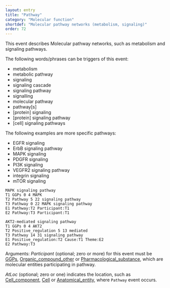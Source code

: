 ```yaml
---
layout: entry
title: "Pathway"
category: "Molecular function"
shortdef: "Molecular pathway networks (metabolism, signaling)"
order: 72
---
```


<!---
This event is based on the <a href="http://www.nactem.ac.uk/meta-knowledge/">GENIA-Meta-knowledge corpus</a> at <a href="http://www.nactem.ac.uk/">NaCTeM</a>.
--->

This event describes Molecular pathway networks, such as metabolism and signaling pathways.

The following words/phrases can be triggers of this event:

- metabolism
- metabolic pathway
- signaling  
- signaling cascade 
- signaling pathway 
- signalling  
- molecular pathway 
- pathway[s]  
- [protein] signaling
- [protein] signaling pathway
- [cell] signaling pathways

The following examples are more specific pathways:
- EGFR signaling
- ErbB signaling pathway
- MAPK signaling
- PDGFR signaling
- PI3K signaling 
- VEGFR2 signaling pathway
- integrin signaling
- mTOR signaling

~~~ ann
MAPK signaling pathway
T1 GGPs 0 4 MAPK
T2 Pathway 5 22 signaling pathway
T3 Pathway 0 22 MAPK signaling pathway
E1 Pathway:T2 Participant:T1
E2 Pathway:T3 Participant:T1
~~~
~~~ ann
AKT2-mediated signaling pathway
T1 GGPs 0 4 AKT2
T2 Positive_regulation 5 13 mediated
T3 Pathway 14 31 signaling pathway
E1 Positive_regulation:T2 Cause:T1 Theme:E2
E2 Pathway:T3
~~~

Arguments:
*Participant* (optional; zero or more) for this event must be [GGPs](), [Organic_compound_other]() or [Pharmacological_substance](), which are molecular entities participating in pathway.

*AtLoc* (optional; zero or one) indicates the location, such as [Cell_component](), [Cell]() or  [Anatomical_entity](), where `Pathway` event occurs.

<!---
The *atLoc*, *fromLoc* and *toLoc* for this event must be [Subject](), [Anatomical_entity](), [Cell](), [Cell_component]() and [Entity Property]().

The other arguments, such as *Cause*, *Theme*, *Participant*, and *Product*, for this event can be any entities or events.
--->

<!--details-->



